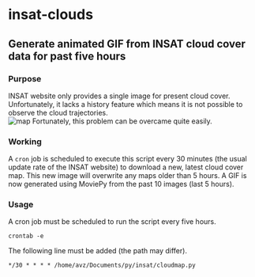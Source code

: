# insat-clouds
## Generate animated GIF from INSAT cloud cover data for past five hours

### Purpose 
INSAT website only provides a single image for present cloud cover. Unfortunately, it lacks a history feature which means it is not possible to observe the cloud trajectories.    
![map](http://satellite.imd.gov.in/img/3Dasiasec_bt1.jpg "INSAT Map")
Fortunately, this problem can be overcame quite easily.      

### Working  
A `cron` job is scheduled to execute this script every 30 minutes (the usual update rate of the INSAT website) to download a new, latest cloud cover map. This new image will overwrite any maps older than 5 hours. 
A GIF is now generated using MoviePy from the past 10 images (last 5 hours).   

### Usage
A cron job must be scheduled to run the script every five hours.
```
crontab -e
```
The following line must be added (the path may differ).
```
*/30 * * * * /home/avz/Documents/py/insat/cloudmap.py
```
